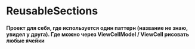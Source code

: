 # ReusableSections

#### Проект для себя, где используется один паттерн (название не знаю, увидел у друга). Где можно через ViewCellModel / ViewCell рисовать любые ячейки
